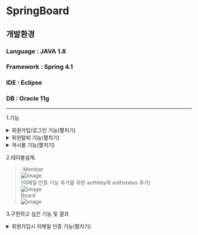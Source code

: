 # SpringBoard
개발환경
---------
### Language : JAVA 1.8  
### Framework : Spring 4.1  
### IDE : Eclipse  
### DB : Oracle 11g  

---------
  
1.기능  
<details>
  <summary>회원가입/로그인 기능(펼치기)</summary>
  
* 회원가입/로그인 기능  
>- 회원가입시 html ```<input type="email">```을 이용한 이메일 정규식활용.  
![image](https://user-images.githubusercontent.com/75213468/118921302-edaed380-b972-11eb-99a5-b64343b8a894.png)  
>- 로그인시 ```try/catch```문을 이용한 유효성 검사 및 Id or Pw가 틀릴경우 message에 담아놓은 문구가 표시되도록 함.  
![image](https://user-images.githubusercontent.com/75213468/118921575-61e97700-b973-11eb-9cb8-c7b1a0170420.png)  
>- 로그인 성공시 Id를 세션에 add하여 세션이 종료될때 까지 로그인이 유지되도록 설정.   
![image](https://user-images.githubusercontent.com/75213468/118922205-94e03a80-b974-11eb-8c0d-a3df8af2bf78.png)  
</details>
  
<details>
  <summary>회원탈퇴 기능(펼치기)</summary>
  
* 회원탈퇴 기능  
>- 회원탈퇴시 회원이 작성한 모든 게시물 삭제되도록 구현.  
![image](https://user-images.githubusercontent.com/75213468/119369238-e8dd7d00-bcee-11eb-88bd-75ef00daa141.png)
![image](https://user-images.githubusercontent.com/75213468/119369342-04488800-bcef-11eb-89ec-4a6ed5bfdb34.png)
</details>

<details>
  <summary>게시물 기능(펼치기)</summary>
  
* 게시물 작성(DB저장).  
>- 게시물 작성시 세션에 저장되어있는 Id를 get/set함으로써 DB에 게시물작성자 저장.  
![image](https://user-images.githubusercontent.com/75213468/118922906-c1e11d00-b975-11eb-8bad-422cf32e7b73.png)  

* 게시물 조회.  
>- 게시물 title 클릭시 해당게시물의 seq를 이용하여 DB로부터 해당게시물의 정보를 가져오며, 해당게시물의 상세페이지로 이동  
![image](https://user-images.githubusercontent.com/75213468/118923252-374ced80-b976-11eb-91b0-031573bee534.png)

* 게시물 수정.  
>- 작성자 id와 로그인 아이디를 ```<c:if>```태그를 이용하여 비교하며, 동일 id일시 게시글 수정버튼이 나오도록 설정 및 수정 가능하도록 설정.  
![image](https://user-images.githubusercontent.com/75213468/119348158-71502380-bcd7-11eb-9bd5-6af7d21989e7.png)  

* 게시물 삭제.  
>- 작성자 id와 로그인 아이디를 ```<c:if>```태그를 이용하여 비교하며, 동일 id일시 게시글 삭제버튼이 나오도록 설정 및 삭제 가능하도록 설정.

![image](https://user-images.githubusercontent.com/75213468/119148490-7f0f6a00-ba87-11eb-8090-b8ea7f530fd5.png) ![image](https://user-images.githubusercontent.com/75213468/119148936-f644fe00-ba87-11eb-8bdc-1c7785b4fad7.png)  
  </details>

2.테이블설계.  
>-Member  
![image](https://user-images.githubusercontent.com/75213468/119369446-25a97400-bcef-11eb-8786-ef3b1d4b4342.png)  
(이메일 인증 기능 추가를 위한 authkey와 authstatus 추가)  
![image](https://user-images.githubusercontent.com/75213468/120108596-d48ef980-c1a0-11eb-903d-8cfa5f55c731.png)  
Board  
![image](https://user-images.githubusercontent.com/75213468/119369623-5a1d3000-bcef-11eb-8a91-145a554135ee.png)
  
3.구현하고 싶은 기능 및 결과
  <details>
  <summary>회원가입시 이메일 인증 기능(펼치기)</summary>  
    
>- SMTP를 이용한 메일 발송, 링크 클릭을 통해 DB의 AUTHSTATUS를 UPDATE 해주어서 로그인시 AUTHSTATUS를 확인하여 로그인 가능 여부 판단 후 로그인 가능하게 구현완료.  
![image](https://user-images.githubusercontent.com/75213468/120108462-2edb8a80-c1a0-11eb-9ef8-5d177fa41e5e.png)  
![image](https://user-images.githubusercontent.com/75213468/120108404-f8057480-c19f-11eb-9136-619d974b2f5f.png)
  </details>
 


